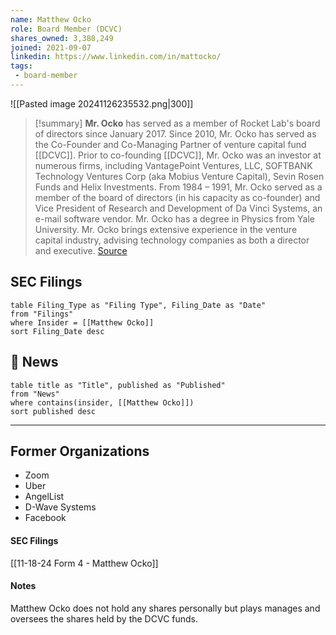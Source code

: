 ```yaml
---
name: Matthew Ocko
role: Board Member (DCVC)
shares_owned: 3,388,249
joined: 2021-09-07
linkedin: https://www.linkedin.com/in/mattocko/
tags: 
 - board-member
---
```


![[Pasted image 20241126235532.png|300]]

>[!summary]
**Mr. Ocko** has served as a member of Rocket Lab's board of directors since January 2017. Since 2010, Mr. Ocko has served as the Co-Founder and Co-Managing Partner of venture capital fund [[DCVC]]. Prior to co-founding [[DCVC]], Mr. Ocko was an investor at numerous firms, including VantagePoint Ventures, LLC, SOFTBANK Technology Ventures Corp (aka Mobius Venture Capital), Sevin Rosen Funds and Helix Investments. From 1984 – 1991, Mr. Ocko served as a member of the board of directors (in his capacity as co-founder) and Vice President of Research and Development of Da Vinci Systems, an e-mail software vendor. Mr. Ocko has a degree in Physics from Yale University. Mr. Ocko brings extensive experience in the venture capital industry, advising technology companies as both a director and executive.
[Source](https://www.rocketlabusa.com/about/team/)

## SEC Filings
```dataview
table Filing_Type as "Filing Type", Filing_Date as "Date"
from "Filings"
where Insider = [[Matthew Ocko]]
sort Filing_Date desc
```
## 📰 News
```dataview
table title as "Title", published as "Published"
from "News"
where contains(insider, [[Matthew Ocko]])
sort published desc
```

---
## Former Organizations

-  Zoom
-  Uber
-  AngelList
-  D-Wave Systems
-  Facebook

#### SEC Filings

[[11-18-24 Form 4 - Matthew Ocko]] 

#### Notes

Matthew Ocko does not hold any shares personally but plays manages and oversees the shares held by the DCVC funds.